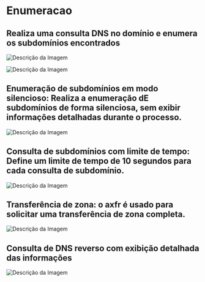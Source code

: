 # Enumeracao

## Realiza uma consulta DNS no domínio e enumera os subdomínios encontrados

![Descrição da Imagem](https://private-user-images.githubusercontent.com/135989808/389211312-0d4c21bb-a798-484d-932e-bd04ca52e4be.png?jwt=eyJhbGciOiJIUzI1NiIsInR5cCI6IkpXVCJ9.eyJpc3MiOiJnaXRodWIuY29tIiwiYXVkIjoicmF3LmdpdGh1YnVzZXJjb250ZW50LmNvbSIsImtleSI6ImtleTUiLCJleHAiOjE3MzIzODEwOTQsIm5iZiI6MTczMjM4MDc5NCwicGF0aCI6Ii8xMzU5ODk4MDgvMzg5MjExMzEyLTBkNGMyMWJiLWE3OTgtNDg0ZC05MzJlLWJkMDRjYTUyZTRiZS5wbmc_WC1BbXotQWxnb3JpdGhtPUFXUzQtSE1BQy1TSEEyNTYmWC1BbXotQ3JlZGVudGlhbD1BS0lBVkNPRFlMU0E1M1BRSzRaQSUyRjIwMjQxMTIzJTJGdXMtZWFzdC0xJTJGczMlMkZhd3M0X3JlcXVlc3QmWC1BbXotRGF0ZT0yMDI0MTEyM1QxNjUzMTRaJlgtQW16LUV4cGlyZXM9MzAwJlgtQW16LVNpZ25hdHVyZT1mYWU4ODJkYTYxMDgxM2UyZjJhZjRlMzg3ZThlNmVkNWEyMjczYTc3YmRjMGYxZjk1OWNmMGMxZDg5N2MyNTk1JlgtQW16LVNpZ25lZEhlYWRlcnM9aG9zdCJ9.RtacZvQekpkMU_MFeSpusA6U9Q20_sdskABT30N9Hmk)

![Descrição da Imagem](https://private-user-images.githubusercontent.com/135989808/389211309-a6681222-0b01-4c7c-b291-75680142ba60.png?jwt=eyJhbGciOiJIUzI1NiIsInR5cCI6IkpXVCJ9.eyJpc3MiOiJnaXRodWIuY29tIiwiYXVkIjoicmF3LmdpdGh1YnVzZXJjb250ZW50LmNvbSIsImtleSI6ImtleTUiLCJleHAiOjE3MzIzODEwOTQsIm5iZiI6MTczMjM4MDc5NCwicGF0aCI6Ii8xMzU5ODk4MDgvMzg5MjExMzA5LWE2NjgxMjIyLTBiMDEtNGM3Yy1iMjkxLTc1NjgwMTQyYmE2MC5wbmc_WC1BbXotQWxnb3JpdGhtPUFXUzQtSE1BQy1TSEEyNTYmWC1BbXotQ3JlZGVudGlhbD1BS0lBVkNPRFlMU0E1M1BRSzRaQSUyRjIwMjQxMTIzJTJGdXMtZWFzdC0xJTJGczMlMkZhd3M0X3JlcXVlc3QmWC1BbXotRGF0ZT0yMDI0MTEyM1QxNjUzMTRaJlgtQW16LUV4cGlyZXM9MzAwJlgtQW16LVNpZ25hdHVyZT1kZjUyZDllYzdkZDk5YWEyMDZhNTBmYTFhNGUxM2E2MDQ4YWYzOTEzOGQ0ZjE3ZWJkM2ExZmQ2YzFiOThiZjdiJlgtQW16LVNpZ25lZEhlYWRlcnM9aG9zdCJ9.lziP5Uku6_I7ia-U49iNCBeQEka4MfApQWVRE7bb-vY)


##  Enumeração de subdomínios em modo silencioso: Realiza a enumeração dE subdomínios de forma silenciosa, sem exibir informações detalhadas durante o processo.

![Descrição da Imagem](https://private-user-images.githubusercontent.com/135989808/389212922-1a3ac37c-6e55-4bff-95eb-b4f35dbdb942.png?jwt=eyJhbGciOiJIUzI1NiIsInR5cCI6IkpXVCJ9.eyJpc3MiOiJnaXRodWIuY29tIiwiYXVkIjoicmF3LmdpdGh1YnVzZXJjb250ZW50LmNvbSIsImtleSI6ImtleTUiLCJleHAiOjE3MzIzODEwOTQsIm5iZiI6MTczMjM4MDc5NCwicGF0aCI6Ii8xMzU5ODk4MDgvMzg5MjEyOTIyLTFhM2FjMzdjLTZlNTUtNGJmZi05NWViLWI0ZjM1ZGJkYjk0Mi5wbmc_WC1BbXotQWxnb3JpdGhtPUFXUzQtSE1BQy1TSEEyNTYmWC1BbXotQ3JlZGVudGlhbD1BS0lBVkNPRFlMU0E1M1BRSzRaQSUyRjIwMjQxMTIzJTJGdXMtZWFzdC0xJTJGczMlMkZhd3M0X3JlcXVlc3QmWC1BbXotRGF0ZT0yMDI0MTEyM1QxNjUzMTRaJlgtQW16LUV4cGlyZXM9MzAwJlgtQW16LVNpZ25hdHVyZT00Y2IxOThlZGJhYWVlZTVhYmY4YmI4MTkzY2VlMTkxMWRlZWE3NGI5ZjI3NTJhZDliNjMwOTdiMzYxMzlkODFhJlgtQW16LVNpZ25lZEhlYWRlcnM9aG9zdCJ9.BLkKhzzWaC9s3rhP-vgTOiwEAhR3uR7598WTfoFa3LY)

## Consulta de subdomínios com limite de tempo: Define um limite de tempo de 10 segundos para cada consulta de subdomínio.

![Descrição da Imagem](https://private-user-images.githubusercontent.com/135989808/389212924-0a3a1e38-1d44-4f86-ae1f-e4945af57e0a.png?jwt=eyJhbGciOiJIUzI1NiIsInR5cCI6IkpXVCJ9.eyJpc3MiOiJnaXRodWIuY29tIiwiYXVkIjoicmF3LmdpdGh1YnVzZXJjb250ZW50LmNvbSIsImtleSI6ImtleTUiLCJleHAiOjE3MzIzODEwOTQsIm5iZiI6MTczMjM4MDc5NCwicGF0aCI6Ii8xMzU5ODk4MDgvMzg5MjEyOTI0LTBhM2ExZTM4LTFkNDQtNGY4Ni1hZTFmLWU0OTQ1YWY1N2UwYS5wbmc_WC1BbXotQWxnb3JpdGhtPUFXUzQtSE1BQy1TSEEyNTYmWC1BbXotQ3JlZGVudGlhbD1BS0lBVkNPRFlMU0E1M1BRSzRaQSUyRjIwMjQxMTIzJTJGdXMtZWFzdC0xJTJGczMlMkZhd3M0X3JlcXVlc3QmWC1BbXotRGF0ZT0yMDI0MTEyM1QxNjUzMTRaJlgtQW16LUV4cGlyZXM9MzAwJlgtQW16LVNpZ25hdHVyZT00NmIyZWZiNWNkODE5OWEyYmEwNjU0ZWUxMGEyNjdiODI3MWRlZmE0YTQxOWY5Y2JjNTZlYjc3NmIxYjViNThlJlgtQW16LVNpZ25lZEhlYWRlcnM9aG9zdCJ9.sLhxZ2GSdv3dnS_0zDNxfN1pA4DzIpZvgWINOvnbNT0)

## Transferência de zona:  o axfr é usado para solicitar uma transferência de zona completa.

![Descrição da Imagem](https://private-user-images.githubusercontent.com/135989808/389212926-d4b8040d-f15c-4e45-8756-43a2d31b6b81.png?jwt=eyJhbGciOiJIUzI1NiIsInR5cCI6IkpXVCJ9.eyJpc3MiOiJnaXRodWIuY29tIiwiYXVkIjoicmF3LmdpdGh1YnVzZXJjb250ZW50LmNvbSIsImtleSI6ImtleTUiLCJleHAiOjE3MzIzODEwOTQsIm5iZiI6MTczMjM4MDc5NCwicGF0aCI6Ii8xMzU5ODk4MDgvMzg5MjEyOTI2LWQ0YjgwNDBkLWYxNWMtNGU0NS04NzU2LTQzYTJkMzFiNmI4MS5wbmc_WC1BbXotQWxnb3JpdGhtPUFXUzQtSE1BQy1TSEEyNTYmWC1BbXotQ3JlZGVudGlhbD1BS0lBVkNPRFlMU0E1M1BRSzRaQSUyRjIwMjQxMTIzJTJGdXMtZWFzdC0xJTJGczMlMkZhd3M0X3JlcXVlc3QmWC1BbXotRGF0ZT0yMDI0MTEyM1QxNjUzMTRaJlgtQW16LUV4cGlyZXM9MzAwJlgtQW16LVNpZ25hdHVyZT0zNGFiMWYwMTUxNGU3OTA0ZDk3NDNkYzJhY2ZlNGY3OTE1MTExYjg3YWQxMjFiMjI4YTUxNGJhYzBhZDc3MjdlJlgtQW16LVNpZ25lZEhlYWRlcnM9aG9zdCJ9.h73LBM0Ijv60S4UAUqAmS4aw0aQYSXo0af-Gs9rIP4g)

## Consulta de DNS reverso com exibição detalhada das informações

![Descrição da Imagem](https://private-user-images.githubusercontent.com/135989808/389213938-e63be3a7-5aa5-49e9-b80a-4f1701ef27d3.png?jwt=eyJhbGciOiJIUzI1NiIsInR5cCI6IkpXVCJ9.eyJpc3MiOiJnaXRodWIuY29tIiwiYXVkIjoicmF3LmdpdGh1YnVzZXJjb250ZW50LmNvbSIsImtleSI6ImtleTUiLCJleHAiOjE3MzIzODE4ODMsIm5iZiI6MTczMjM4MTU4MywicGF0aCI6Ii8xMzU5ODk4MDgvMzg5MjEzOTM4LWU2M2JlM2E3LTVhYTUtNDllOS1iODBhLTRmMTcwMWVmMjdkMy5wbmc_WC1BbXotQWxnb3JpdGhtPUFXUzQtSE1BQy1TSEEyNTYmWC1BbXotQ3JlZGVudGlhbD1BS0lBVkNPRFlMU0E1M1BRSzRaQSUyRjIwMjQxMTIzJTJGdXMtZWFzdC0xJTJGczMlMkZhd3M0X3JlcXVlc3QmWC1BbXotRGF0ZT0yMDI0MTEyM1QxNzA2MjNaJlgtQW16LUV4cGlyZXM9MzAwJlgtQW16LVNpZ25hdHVyZT0zMTcwMjgyOTViMjg2YTFiMjg1YzAzMGE0ZmU5ZDc2MmJhYmNjMWI1ZjZjZjc1OGEwMTg3MDNlNDg4MjNkMTMxJlgtQW16LVNpZ25lZEhlYWRlcnM9aG9zdCJ9.ZW-uXUOnU2wyItoFPbeVTl2LTdfV4gYCuiaeXnB7pOo)


